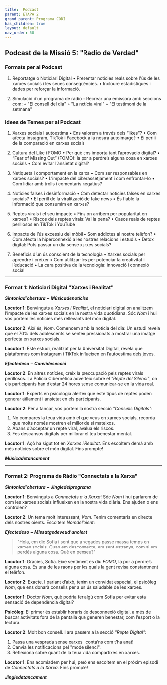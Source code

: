```yaml
---
title:  Podcast
parent: ETAPA 2
grand_parent: Programa CODI
has_children: true
layout: default
nav_order: 50
---
```




## **Podcast de la Missió 5: "Radio de Verdad"**

### **Formats per al Podcast**

1. Reportatge o Noticiari Digital
   • Presentar notícies reals sobre l'ús de les xarxes socials i les seues conseqüències.
   • Incloure estadístiques i dades per reforçar la informació.

2. Simulació d’un programa de ràdio
   • Recrear una emissora amb seccions com:
   ◦ "El consell del dia"
   ◦ "La notícia viral"
   ◦ "El testimoni de la setmana"

### **Idees de Temes per al Podcast**

1. Xarxes socials i autoestima
   • Ens valorem a través dels “likes”?
   • Com afecta Instagram, TikTok i Facebook a la nostra autoimatge?
   • El perill de la comparació en xarxes socials

2. Cultura del Like i FOMO
   • Per què ens importa tant l’aprovació digital?
   • “Fear of Missing Out” (FOMO): la por a perdre’s alguna cosa en xarxes socials
   • Com evitar l’ansietat digital?

3. Netiqueta i comportament en la xarxa
   • Com ser responsables en xarxes socials?
   • L’impacte del ciberassetjament i com enfrontar-lo
   • Com lidiar amb trolls i comentaris negatius?

4. Notícies falses i desinformació
   • Com detectar notícies falses en xarxes socials?
   • El perill de la viralització de fake news
   • És fiable la informació que consumim en xarxes?

5. Reptes virals i el seu impacte
   • Fins on arribem per popularitat en xarxes?
   • Riscos dels reptes virals: Val la pena?
   • Casos reals de reptes perillosos en TikTok i YouTube

6. Impacte de l’ús excessiu del mòbil
   • Som addictes al nostre telèfon?
   • Com afecta la hiperconnexió a les nostres relacions i estudis
   • Detox digital: Pots passar un dia sense xarxes socials?

7. Beneficis d’un ús conscient de la tecnologia
   • Xarxes socials per aprendre i créixer
   • Com utilitzar-les per potenciar la creativitat i l’educació
   • La cara positiva de la tecnologia: innovació i connexió social

---



### Format 1: Noticiari Digital "Xarxes i Realitat"

**$Sintonia d’obertura - Música de notícies$**

**Locutor 1**: Benvinguts a *Xarxes i Realitat*, el noticiari digital on analitzem l’impacte de les xarxes socials en la nostra vida quotidiana. Sóc $Nom$ i hui vos portem les notícies més rellevants del món digital.

**Locutor 2**: Així és, $Nom$. Comencem amb la notícia del dia: Un estudi revela que el 70% dels adolescents se senten pressionats a mostrar una imatge perfecta en xarxes socials.

**Locutor 1**: Este estudi, realitzat per la Universitat Digital, revela que plataformes com Instagram i TikTok influeixen en l’autoestima dels joves.

**$Efecte de so - Canvi de secció$**

**Locutor 2**: En altres notícies, creix la preocupació pels reptes virals perillosos. La Policia Cibernètica adverteix sobre el *"Repte del Silenci"*, on els participants han d’estar 24 hores sense comunicar-se en la vida real.

**Locutor 1**: Experts en psicologia alerten que este tipus de reptes poden generar aïllament i ansietat en els participants.

**Locutor 2**: Per a tancar, vos portem la nostra secció *"Consells Digitals"*:

1. No compares la teua vida amb el que veus en xarxes socials, recorda que molts només mostren el millor de si mateixos.
2. Abans d’acceptar un repte viral, avalua els riscos.
3. Fes descansos digitals per millorar el teu benestar mental.

**Locutor 1**: Açò ha sigut tot en *Xarxes i Realitat*. Ens escoltem demà amb més notícies sobre el món digital. Fins prompte!

**$Música de tancament$**

---

### Format 2: Programa de Ràdio "Connectats a la Xarxa"

**$Sintonia d’obertura - Jingle del programa$**

**Locutor 1**: Benvinguts a *Connectats a la Xarxa*! Sóc $Nom$ i hui parlarem de com les xarxes socials influeixen en la nostra vida diària. Ens ajuden o ens controlen?

**Locutor 2**: Un tema molt interessant, $Nom$. Tenim comentaris en directe dels nostres oients. Escoltem $Nom de l’oient$:

**$Efecte de so - Missatge de veu d’un oient$**

> "Hola, em dic Sofia i sent que a vegades passe massa temps en xarxes socials. Quan em desconnecte, em sent estranya, com si em perdés alguna cosa. Què en penseu?"

**Locutor 1**: Gràcies, Sofia. Eixe sentiment es diu *FOMO*, la por a perdre’s alguna cosa. És una de les raons per les quals la gent revisa constantment el telèfon.

**Locutor 2**: Exacte. I parlant d’això, tenim un convidat especial, el psicòleg $Nom$, que ens donarà consells per a un ús saludable de les xarxes.

**Locutor 1**: Doctor $Nom$, què podria fer algú com Sofia per evitar esta sensació de dependència digital?

**Psicòleg**: El primer és establir horaris de desconnexió digital, a més de buscar activitats fora de la pantalla que generen benestar, com l’esport o la lectura.

**Locutor 2**: Molt bon consell. I ara passem a la secció *"Repte Digital"*:

1. Passa una vesprada sense xarxes i conta’ns com t’ha anat!
2. Canvia les notificacions pel "mode silenci".
3. Reflexiona sobre quant de la teua vida compartixes en xarxes.

**Locutor 1**: Ens acomiadem per hui, però ens escoltem en el pròxim episodi de *Connectats a la Xarxa*. Fins prompte!

**$Jingle de tancament$**

